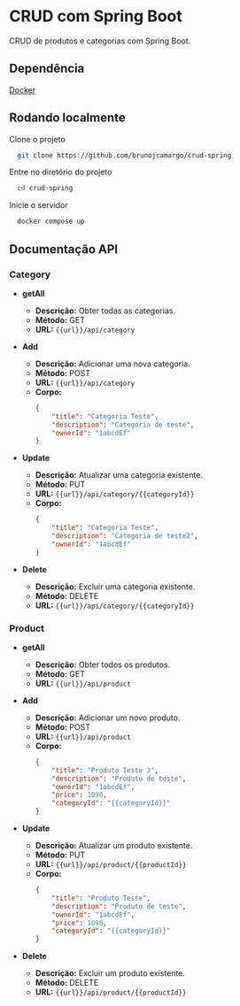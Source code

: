 
# CRUD com Spring Boot

CRUD de produtos e categorias com Spring Boot.


## Dependência

[Docker](https://www.docker.com/products/docker-desktop/)


## Rodando localmente

Clone o projeto

```bash
  git clone https://github.com/brunojcamargo/crud-spring
```

Entre no diretório do projeto

```bash
  cd crud-spring
```

Inicie o servidor

```bash
  docker compose up
```


## Documentação API
### Category

- **getAll**
    - **Descrição:** Obter todas as categorias.
    - **Método:** GET
    - **URL:** `{{url}}/api/category`

- **Add**
    - **Descrição:** Adicionar uma nova categoria.
    - **Método:** POST
    - **URL:** `{{url}}/api/category`
    - **Corpo:**
      ```json
      {
          "title": "Categoria Teste",
          "description": "Categoria de teste",
          "ownerId": "1abcdEf"
      }
      ```

- **Update**
    - **Descrição:** Atualizar uma categoria existente.
    - **Método:** PUT
    - **URL:** `{{url}}/api/category/{{categoryId}}`
    - **Corpo:**
      ```json
      {
          "title": "Categoria Teste",
          "description": "Categoria de teste2",
          "ownerId": "1abcdEf"
      }
      ```

- **Delete**
    - **Descrição:** Excluir uma categoria existente.
    - **Método:** DELETE
    - **URL:** `{{url}}/api/category/{{categoryId}}`

### Product

- **getAll**
    - **Descrição:** Obter todos os produtos.
    - **Método:** GET
    - **URL:** `{{url}}/api/product`

- **Add**
    - **Descrição:** Adicionar um novo produto.
    - **Método:** POST
    - **URL:** `{{url}}/api/product`
    - **Corpo:**
      ```json
      {
          "title": "Produto Teste 3",
          "description": "Produto de teste",
          "ownerId": "1abcdEf",
          "price": 1090,
          "categoryId": "{{categoryId}}"
      }
      ```

- **Update**
    - **Descrição:** Atualizar um produto existente.
    - **Método:** PUT
    - **URL:** `{{url}}/api/product/{{productId}}`
    - **Corpo:**
      ```json
      {
          "title": "Produto Teste",
          "description": "Produto de teste",
          "ownerId": "1abcdEf",
          "price": 1090,
          "categoryId": "{{categoryId}}"
      }
      ```

- **Delete**
    - **Descrição:** Excluir um produto existente.
    - **Método:** DELETE
    - **URL:** `{{url}}/api/product/{{productId}}`